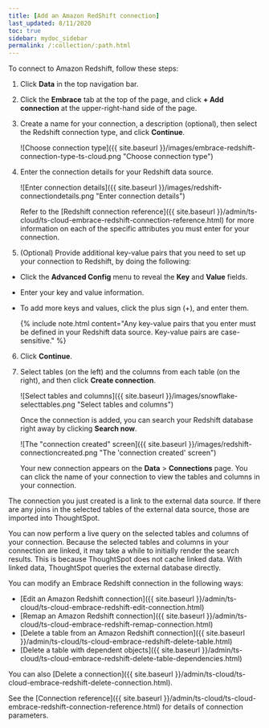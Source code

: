 ```yaml
---
title: [Add an Amazon RedShift connection]
last_updated: 8/11/2020
toc: true
sidebar: mydoc_sidebar
permalink: /:collection/:path.html
---
```


To connect to Amazon Redshift, follow these steps:

1. Click **Data** in the top navigation bar.

2. Click the **Embrace** tab at the top of the page, and click **+ Add connection** at the upper-right-hand side of the page.

    <!-- ![Click "+ Add connection"]({{ site.baseurl }}/images/redshift-addconnection.png "Click "+ add connection"") -->

3. Create a name for your connection, a description (optional), then select the Redshift connection type, and click **Continue**.

    ![Choose connection type]({{ site.baseurl }}/images/embrace-redshift-connection-type-ts-cloud.png "Choose connection type")

4. Enter the connection details for your Redshift data source.

    ![Enter connection details]({{ site.baseurl }}/images/redshift-connectiondetails.png "Enter connection details")

     Refer to the [Redshift connection reference]({{ site.baseurl }}/admin/ts-cloud/ts-cloud-embrace-redshift-connection-reference.html) for more information on each of the specific attributes you must enter for your connection.

5. (Optional) Provide additional key-value pairs that you need to set up your connection to Redshift, by doing the following:
- Click the **Advanced Config** menu to reveal the **Key** and **Value** fields.
- Enter your key and value information.
- To add more keys and values, click the plus sign (+), and enter them.

    {% include note.html content="Any key-value pairs that you enter must be defined in your Redshift data source. Key-value pairs are case-sensitive." %}

6. Click **Continue**.   

7. Select tables (on the left) and the columns from each table (on the right), and then click **Create connection**.

     ![Select tables and columns]({{ site.baseurl }}/images/snowflake-selecttables.png "Select tables and columns")

   Once the connection is added, you can search your Redshift database right away by clicking **Search now**.

   ![The "connection created" screen]({{ site.baseurl }}/images/redshift-connectioncreated.png "The 'connection created' screen")

   Your new connection appears on the **Data** > **Connections** page. You can click the name of your connection to view the tables and columns in your connection.   

The connection you just created is a link to the external data source. If there are any joins in the selected tables of the external data source, those are imported into ThoughtSpot.

You can now perform a live query on the selected tables and columns of your connection. Because the selected tables and columns in your connection are linked, it may take a while to initially render the search results. This is because ThoughtSpot does not cache linked data. With linked data, ThoughtSpot queries the external database directly.

You can modify an Embrace Redshift connection in the following ways:
- [Edit an Amazon Redshift connection]({{ site.baseurl }}/admin/ts-cloud/ts-cloud-embrace-redshift-edit-connection.html)
- [Remap an Amazon Redshift connection]({{ site.baseurl }}/admin/ts-cloud/ts-cloud-embrace-redshift-remap-connection.html)
- [Delete a table from an Amazon Redshift connection]({{ site.baseurl }}/admin/ts-cloud/ts-cloud-embrace-redshift-delete-table.html)
- [Delete a table with dependent objects]({{ site.baseurl }}/admin/ts-cloud/ts-cloud-embrace-redshift-delete-table-dependencies.html)

You can also [Delete a connection]({{ site.baseurl }}/admin/ts-cloud/ts-cloud-embrace-redshift-delete-connection.html).

See the [Connection reference]({{ site.baseurl }}/admin/ts-cloud/ts-cloud-embrace-redshift-connection-reference.html) for details of connection parameters.
